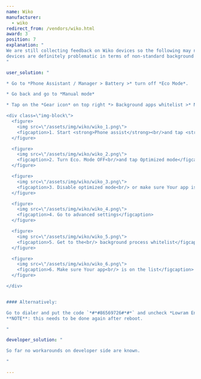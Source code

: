 ```yaml
---
name: Wiko
manufacturer:
  - wiko
redirect_from: /vendors/wiko.html
award: 3
position: 7
explanation: "
We are still collecting feedback on Wiko devices so the following may not be a exhaustive list of issues. But Wiko
devices are definitely problematic in terms of non-standard background process optimizations and adjustments to the settings that need to be done to make apps work properly.
"

user_solution: "

* Go to *Phone Assistant / Manager > Battery >* turn off *Eco Mode*.

* Go back and go to *Manual mode*

* Tap on the *Gear icon* on top right *> Background apps whitelist >* Now select *Your app*

<div class=\"img-block\">
  <figure>
    <img src=\"/assets/img/wiko/wiko_1.png\">
    <figcaption>1. Start <strong>Phone assist</strong><br/>and tap <strong>Tap Power Saver</strong></figcaption>
  </figure>

  <figure>
    <img src=\"/assets/img/wiko/wiko_2.png\">
    <figcaption>2. Turn Eco. Mode OFF<br/>and tap Optimized mode</figcaption>
  </figure>

  <figure>
    <img src=\"/assets/img/wiko/wiko_3.png\">
    <figcaption>3. Disable optimized mode<br/> or make sure Your app is not optimized</figcaption>
  </figure>

  <figure>
    <img src=\"/assets/img/wiko/wiko_4.png\">
    <figcaption>4. Go to advanced settings</figcaption>
  </figure>

  <figure>
    <img src=\"/assets/img/wiko/wiko_5.png\">
    <figcaption>5. Get to the<br/> background process whitelist</figcaption>
  </figure>

  <figure>
    <img src=\"/assets/img/wiko/wiko_6.png\">
    <figcaption>6. Make sure Your app<br/> is on the list</figcaption>
  </figure>

</div>


#### Alternatively:

Go to dialer and put the code `*#*#86569726#*#*` and uncheck *Lowram Enable* And *Background enable*.<br>
**NOTE**: this needs to be done again after reboot.

"

developer_solution: "

So far no workarounds on developer side are known.

"

---
```


